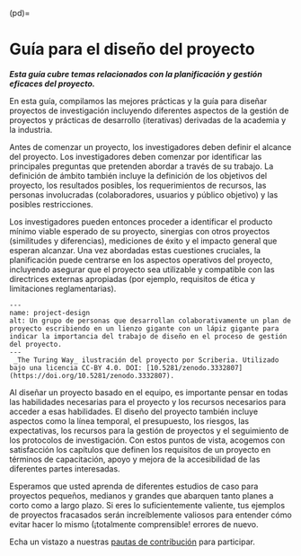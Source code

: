 (pd)=
# Guía para el diseño del proyecto

***Esta guía cubre temas relacionados con la planificación y gestión eficaces del proyecto.***

En esta guía, compilamos las mejores prácticas y la guía para diseñar proyectos de investigación incluyendo diferentes aspectos de la gestión de proyectos y prácticas de desarrollo (iterativas) derivadas de la academia y la industria.

Antes de comenzar un proyecto, los investigadores deben definir el alcance del proyecto. Los investigadores deben comenzar por identificar las principales preguntas que pretenden abordar a través de su trabajo. La definición de ámbito también incluye la definición de los objetivos del proyecto, los resultados posibles, los requerimientos de recursos, las personas involucradas (colaboradores, usuarios y público objetivo) y las posibles restricciones.

Los investigadores pueden entonces proceder a identificar el producto mínimo viable esperado de su proyecto, sinergias con otros proyectos (similitudes y diferencias), mediciones de éxito y el impacto general que esperan alcanzar. Una vez abordadas estas cuestiones cruciales, la planificación puede centrarse en los aspectos operativos del proyecto, incluyendo asegurar que el proyecto sea utilizable y compatible con las directrices externas apropiadas (por ejemplo, requisitos de ética y limitaciones reglamentarias).

```{figure} ../figures/project-design.jpg
---
name: project-design
alt: Un grupo de personas que desarrollan colaborativamente un plan de proyecto escribiendo en un lienzo gigante con un lápiz gigante para indicar la importancia del trabajo de diseño en el proceso de gestión del proyecto. 
---
 _The Turing Way_ ilustración del proyecto por Scriberia. Utilizado bajo una licencia CC-BY 4.0. DOI: [10.5281/zenodo.3332807](https://doi.org/10.5281/zenodo.3332807).
```
Al diseñar un proyecto basado en el equipo, es importante pensar en todas las habilidades necesarias para el proyecto y los recursos necesarios para acceder a esas habilidades. El diseño del proyecto también incluye aspectos como la línea temporal, el presupuesto, los riesgos, las expectativas, los recursos para la gestión de proyectos y el seguimiento de los protocolos de investigación. Con estos puntos de vista, acogemos con satisfacción los capítulos que definen los requisitos de un proyecto en términos de capacitación, apoyo y mejora de la accesibilidad de las diferentes partes interesadas.

Esperamos que usted aprenda de diferentes estudios de caso para proyectos pequeños, medianos y grandes que abarquen tanto planes a corto como a largo plazo. Si eres lo suficientemente valiente, tus ejemplos de proyectos fracasados serán increíblemente valiosos para entender cómo evitar hacer lo mismo (¡totalmente comprensible! errores de nuevo.

Echa un vistazo a nuestras [pautas de contribución](https://github.com/alan-turing-institute/the-turing-way/blob/main/CONTRIBUTING.md) para participar.
